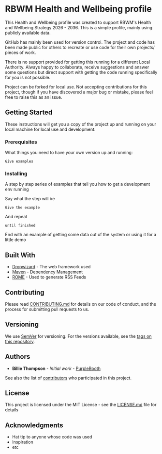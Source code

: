 # RBWM Health and Wellbeing profile

This Health and Wellbeing profile was created to support RBWM's Health and Wellbeing Strategy 2026 - 2036. This is a simple profile, mainly using publicly available data.

GitHub has mainly been used for version control. The project and code has been made public for others to recreate or use code for their own projects/ pieces of work. 

There is no support provided for getting this running for a different Local Authority. Always happy to collaborate, receive suggestions and answer some questions but direct support with getting the code running specifically for you is not possible.

Project can be forked for local use. Not accepting contributions for this project, though if you have discovered a major bug or mistake, please feel free to raise this as an issue.

## Getting Started

These instructions will get you a copy of the project up and running on your local machine for local use and development.

### Prerequisites

What things you need to have your own version up and running:

```
Give examples
```

### Installing

A step by step series of examples that tell you how to get a development env running

Say what the step will be

```
Give the example
```

And repeat

```
until finished
```

End with an example of getting some data out of the system or using it for a little demo

## Built With

* [Dropwizard](http://www.dropwizard.io/1.0.2/docs/) - The web framework used
* [Maven](https://maven.apache.org/) - Dependency Management
* [ROME](https://rometools.github.io/rome/) - Used to generate RSS Feeds

## Contributing

Please read [CONTRIBUTING.md](https://gist.github.com/PurpleBooth/b24679402957c63ec426) for details on our code of conduct, and the process for submitting pull requests to us.

## Versioning

We use [SemVer](http://semver.org/) for versioning. For the versions available, see the [tags on this repository](https://github.com/your/project/tags). 

## Authors

* **Billie Thompson** - *Initial work* - [PurpleBooth](https://github.com/PurpleBooth)

See also the list of [contributors](https://github.com/your/project/contributors) who participated in this project.

## License

This project is licensed under the MIT License - see the [LICENSE.md](LICENSE.md) file for details

## Acknowledgments

* Hat tip to anyone whose code was used
* Inspiration
* etc
